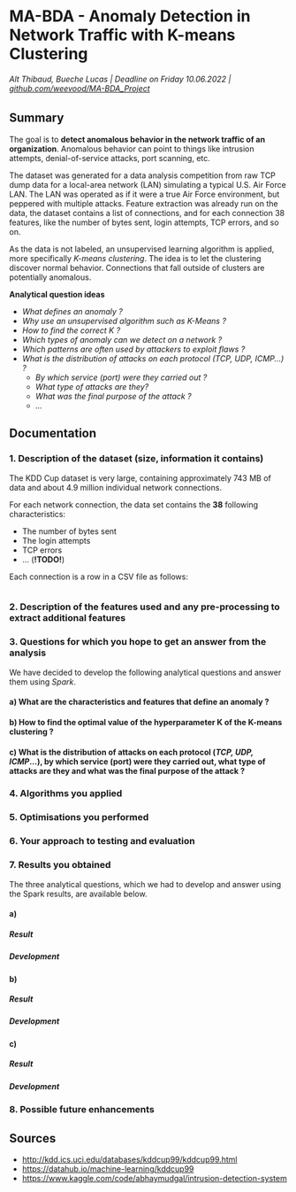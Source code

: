 # MA-BDA - Anomaly Detection in Network Traffic with K-means Clustering

###### Alt Thibaud, Bueche Lucas | Deadline on Friday 10.06.2022 | [github.com/weevood/MA-BDA_Project](https://github.com/weevood/MA-BDA_Project)

## Summary

The goal is to **detect anomalous behavior in the network traffic of an organization**. Anomalous behavior can point to things like intrusion attempts, denial-of-service attacks, port scanning, etc.

The dataset was generated for a data analysis competition from raw TCP dump data for a local-area network (LAN) simulating a typical U.S. Air Force LAN. The LAN was operated as if it were a true Air Force environment, but peppered with multiple attacks. Feature extraction was already run on the data, the dataset contains a list of connections, and for each connection 38 features, like the number of bytes sent, login attempts, TCP errors, and so on.

As the data is not labeled, an unsupervised learning algorithm is applied, more specifically *K-means clustering*. The idea is to let the clustering discover normal behavior. Connections that fall outside of clusters are potentially anomalous.

**Analytical question ideas**

- _What defines an anomaly ?_
- _Why use an unsupervised algorithm such as K-Means ?_
- _How to find the correct K ?_
- _Which types of anomaly can we detect on a network ?_
- _Which patterns are often used by attackers to exploit flaws ?_
- _What is the distribution of attacks on each protocol (TCP, UDP, ICMP...) ?_
	- _By which service (port) were they carried out ?_
	- _What type of attacks are they?_
	- _What was the final purpose of the attack ?_
	- _..._

## Documentation

### 1. Description of the dataset (size, information it contains)

The KDD Cup dataset is very large, containing approximately 743 MB of data and about 4.9 million individual network connections.

For each network connection, the data set contains the **38** following characteristics: 

- The number of bytes sent
- The login attempts
- TCP errors
- ... (**!TODO!**)

Each connection is a row in a CSV file as follows: 

```csv
```

### 2. Description of the features used and any pre-processing to extract additional features

### 3. Questions for which you hope to get an answer from the analysis

We have decided to develop the following analytical questions and answer them using *Spark*.

#### a) What are the characteristics and features that define an anomaly ?
#### b) How to find the optimal value of the hyperparameter K of the K-means clustering ?
#### c) What is the distribution of attacks on each protocol (*TCP, UDP, ICMP*...), by which service (port) were they carried out, what type of attacks are they and what was the final purpose of the attack ?

### 4. Algorithms you applied

### 5. Optimisations you performed

### 6. Your approach to testing and evaluation

### 7. Results you obtained

The three analytical questions, which we had to develop and answer using the Spark results, are available below.

#### a) 
##### Result
##### Development

#### b)  
##### Result
##### Development

#### c)  
##### Result
##### Development

### 8. Possible future enhancements

## Sources

- http://kdd.ics.uci.edu/databases/kddcup99/kddcup99.html
- https://datahub.io/machine-learning/kddcup99
- https://www.kaggle.com/code/abhaymudgal/intrusion-detection-system